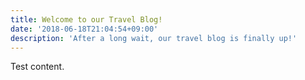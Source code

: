 ```yaml
---
title: Welcome to our Travel Blog!
date: '2018-06-18T21:04:54+09:00'
description: 'After a long wait, our travel blog is finally up!'
---
```

Test content.
